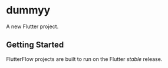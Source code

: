 # dummyy

A new Flutter project.

## Getting Started

FlutterFlow projects are built to run on the Flutter _stable_ release.

